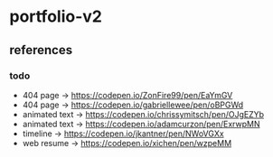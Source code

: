 # portfolio-v2

## references
### todo
<!-- TODO: remove references -->
- 404 page -> https://codepen.io/ZonFire99/pen/EaYmGV
- 404 page -> https://codepen.io/gabriellewee/pen/oBPGWd
- animated text -> https://codepen.io/chrissymitsch/pen/OJgEZYb
- animated text -> https://codepen.io/adamcurzon/pen/ExrwpMN
- timeline -> https://codepen.io/jkantner/pen/NWoVGXx
- web resume -> https://codepen.io/xichen/pen/wzpeMM

<!--
TODO: Aggiungere il multilingua
TODO: Commentare tutto
-->